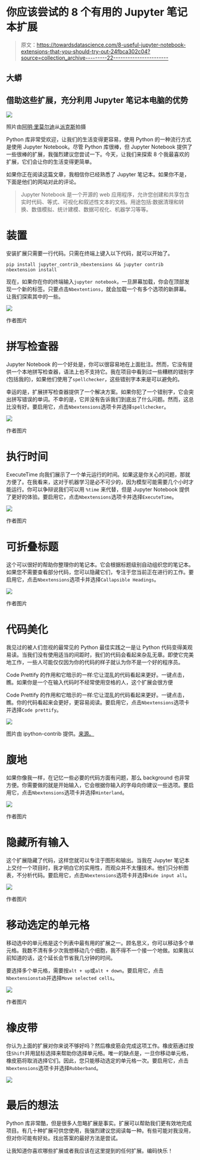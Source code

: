 # 你应该尝试的 8 个有用的 Jupyter 笔记本扩展

> 原文：<https://towardsdatascience.com/8-useful-jupyter-notebook-extensions-that-you-should-try-out-24fbca302c04?source=collection_archive---------22----------------------->

## 大蟒

## 借助这些扩展，充分利用 Jupyter 笔记本电脑的优势

![](img/09243e0faec344895cd872aea40002f9.png)

照片由[阿明·里莫尔迪](https://www.pexels.com/@armin-rimoldi?utm_content=attributionCopyText&utm_medium=referral&utm_source=pexels)从[派克斯](https://www.pexels.com/photo/cheerful-multiethnic-male-friends-using-laptop-in-green-park-5553954/?utm_content=attributionCopyText&utm_medium=referral&utm_source=pexels)拍摄

Python 库非常受欢迎，让我们的生活变得更容易，使用 Python 的一种流行方式是使用 Jupyter Notebook。尽管 Python 库很棒，但 Jupyter Notebook 提供了一些很棒的扩展，我强烈建议您尝试一下。今天，让我们来探索 8 个我最喜欢的扩展，它们会让你的生活变得更简单。

如果你正在阅读这篇文章，我相信你已经熟悉了 Jupyter 笔记本。如果你不是，下面是他们的网站对此的评论。

> Jupyter Notebook 是一个开源的 web 应用程序，允许您创建和共享包含实时代码、等式、可视化和叙述性文本的文档。用途包括:数据清理和转换、数值模拟、统计建模、数据可视化、机器学习等等。

# 装置

安装扩展只需要一行代码。只需在终端上键入以下代码，就可以开始了。

```
pip install jupyter_contrib_nbextensions && jupyter contrib nbextension install
```

现在，如果你在你的终端输入`jupyter notebook`，一旦屏幕加载，你会在顶部发现一个新的标签。只要点击`Nbextentions`，就会加载一个有多个选项的新屏幕。让我们探索其中的一些。

![](img/1788d3d6140a2b9856e41e5280632994.png)

作者图片

# 拼写检查器

Jupyter Notebook 的一个好处是，你可以很容易地在上面批注。然而，它没有提供一个本地拼写检查器，语法上也不支持它。我在项目中看到过一些糟糕的错别字(包括我的)，如果他们使用了`spellchecker`，这些错别字本来是可以避免的。

幸运的是，扩展拼写检查器提供了一个解决方案。如果你犯了一个错别字，它会突出拼写错误的单词。不幸的是，它并没有告诉我们到底出了什么问题。然而，这总比没有好。要启用它，点击`Nbextensions`选项卡并选择`spellchecker`。

![](img/3c67cfbeb1bdc2ae8a92683f2321c0a7.png)

作者图片

# 执行时间

ExecuteTime 向我们展示了一个单元运行的时间。如果这是你关心的问题，那就方便了。在我看来，这对于机器学习是必不可少的，因为模型可能需要几个小时才能运行。你可以争辩说我们可以用 `%time` 来代替，但是 Jupyter Notebook 提供了更好的体验。要启用它，点击`Nbextensions`选项卡并选择`ExecuteTime`。

![](img/1992c4659e96c61de389fa9d8a63e743.png)

作者图片

# 可折叠标题

这个可以很好的帮助你整理你的笔记本。它会根据标题级别自动组织您的笔记本。如果您不需要查看部分代码，您可以隐藏它们，专注于您当前正在进行的工作。要启用它，点击`Nbextensions`选项卡并选择`Callapsible Headings`。

![](img/3175a10d1dca0b88f9440f6ad30a83d6.png)

作者图片

# **代码美化**

我见过的被人们忽视的最常见的 Python 最佳实践之一是让 Python 代码变得美观易读。当我们没有使用适当的间距时，我们的代码会看起来杂乱无章。即使它完美地工作，一些人可能仅仅因为你的代码的样子就认为你不是一个好的程序员。

Code Prettify 的作用和它暗示的一样:它让混乱的代码看起来更好。一键点击，瞧。如果你是一个在输入代码时不经常使用空格的人，这个扩展会很方便

Code Prettify 的作用和它暗示的一样:它让混乱的代码看起来更好。一键点击，瞧。你的代码看起来会更好，更容易阅读。要启用它，点击`Nbextensions`选项卡并选择`Code prettify`。

![](img/53e30dd4f2785cc23b6c442a36876e10.png)

图片由 ipython-contrib 提供。[来源。](https://github.com/ipython-contrib/jupyter_contrib_nbextensions/blob/master/src/jupyter_contrib_nbextensions/nbextensions/code_prettify/README_code_prettify.md)

# **腹地**

如果你像我一样，在记忆一些必要的代码方面有问题，那么 background 也非常方便。你需要做的就是开始输入，它会根据你输入的字母向你建议一些选项。要启用它，点击`Nbextensions`选项卡并选择`Hinterland`。

![](img/16fa187ab6615598cfa972e0d9b0c5f8.png)

作者图片

# 隐藏所有输入

这个扩展隐藏了代码，这样您就可以专注于图形和输出。当我在 Jupyter 笔记本上交付一个项目时，我才明白它的实用性，而观众并不太懂技术。他们只分析图表，不分析代码。要启用它，点击`Nbextensions`选项卡并选择`Hide input all`。

![](img/52328e83a0d5e82562f2e5b0d6c4c633.png)

作者图片

# 移动选定的单元格

移动选中的单元格是这个列表中最有用的扩展之一。顾名思义，你可以移动多个单元格。我数不清有多少次我想移动几个细胞，我不得不一个接一个地做。如果我以前知道的话，这个延长会节省我几分钟的时间。

要选择多个单元格，需要按`alt + up`或`alt + down`。要启用它，点击`Nbextensionstab`并选择`Move selected cells`。

![](img/79b4aa9296d7a4b44648e6740fa5b909.png)

作者图片

# 橡皮带

你认为上面的扩展对你来说不够好吗？然后橡皮筋会完成这项工作。橡皮筋通过按住`Shift`并用鼠标选择来帮助你选择单元格。唯一的缺点是，一旦你移动单元格，橡皮筋将取消选择它们。因此，您只能移动选定的单元格一次。要启用它，点击`Nbextensions`选项卡并选择`Rubberband`。

![](img/ea916d5d746d0af5ce62cc39e3a16ae7.png)

# 最后的想法

Python 库非常酷，但是很多人忽略扩展是事实。扩展可以帮助我们更有效地完成项目。有几十种扩展可供您使用，我强烈建议您阅读每一种。有些可能对我没用，但对你可能有好处。找出答案的最好方法是尝试。

让我知道你喜欢哪些扩展或者我应该在这里提到的任何扩展。编码快乐！